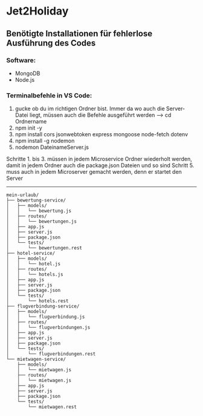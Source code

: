 # Jet2Holiday

## Benötigte Installationen für fehlerlose Ausführung des Codes

### Software:
- MongoDB
- Node.js

### Terminalbefehle in VS Code:
 1. gucke ob du im richtigen Ordner bist. Immer da wo auch die Server-Datei liegt, müssen auch die Befehle ausgeführt werden --> cd Ordnername
 2. npm init -y
 3. npm install cors jsonwebtoken express mongoose node-fetch dotenv
 4. npm install -g nodemon
 5. nodemon DateinameServer.js

Schritte 1. bis 3. müssen in jedem Microservice Ordner wiederholt werden, damit in jedem Ordner auch die package.json Dateien und so sind
Schritt 5. muss auch in jedem Microserver gemacht werden, denn er startet den Server

--------------------------------------------------------------------------------------------------------------------------------------------------------





```text
mein-urlaub/
├── bewertung-service/
│   ├── models/
│   │   └── bewertung.js
│   ├── routes/
│   │   └── bewertungen.js
│   ├── app.js  
│   ├── server.js  
│   ├── package.json  
│   └── tests/
│       └── bewertungen.rest
├── hotel-service/
│   ├── models/
│   │   └── hotel.js
│   ├── routes/
│   │   └── hotels.js
│   ├── app.js  
│   ├── server.js  
│   ├── package.json  
│   └── tests/
│       └── hotels.rest
├── flugverbindung-service/
│   ├── models/
│   │   └── flugverbindung.js
│   ├── routes/
│   │   └── flugverbindungen.js
│   ├── app.js  
│   ├── server.js  
│   ├── package.json  
│   └── tests/
│       └── flugverbindungen.rest
└── mietwagen-service/
    ├── models/
    │   └── mietwagen.js
    ├── routes/
    │   └── mietwagen.js
    ├── app.js  
    ├── server.js  
    ├── package.json  
    └── tests/
        └── mietwagen.rest
